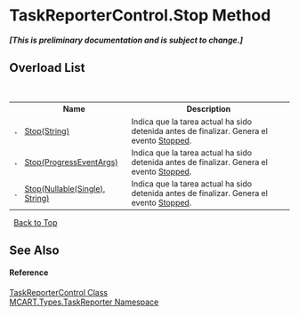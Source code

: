 # TaskReporterControl.Stop Method 
 _**\[This is preliminary documentation and is subject to change.\]**_


## Overload List
&nbsp;<table><tr><th></th><th>Name</th><th>Description</th></tr><tr><td>![Public method](media/pubmethod.gif "Public method")</td><td><a href="1e1fddf5-4998-5aed-7975-5c892605da70">Stop(String)</a></td><td>
Indica que la tarea actual ha sido detenida antes de finalizar. Genera el evento <a href="fc3c40e3-6974-0873-3b33-212d1b56b608">Stopped</a>.</td></tr><tr><td>![Public method](media/pubmethod.gif "Public method")</td><td><a href="19e191c5-17ee-507d-4fb4-b9fd2d7ede0f">Stop(ProgressEventArgs)</a></td><td>
Indica que la tarea actual ha sido detenida antes de finalizar. Genera el evento <a href="fc3c40e3-6974-0873-3b33-212d1b56b608">Stopped</a>.</td></tr><tr><td>![Public method](media/pubmethod.gif "Public method")</td><td><a href="edc02b55-5746-de9b-03c5-56a3b57f8276">Stop(Nullable(Single), String)</a></td><td>
Indica que la tarea actual ha sido detenida antes de finalizar. Genera el evento <a href="fc3c40e3-6974-0873-3b33-212d1b56b608">Stopped</a>.</td></tr></table>&nbsp;
<a href="#taskreportercontrol.stop-method">Back to Top</a>

## See Also


#### Reference
<a href="8772b8d4-cb78-6a2a-83e0-dd746f24cc98">TaskReporterControl Class</a><br /><a href="256f3901-18cb-eeca-835c-7de778822db3">MCART.Types.TaskReporter Namespace</a><br />
